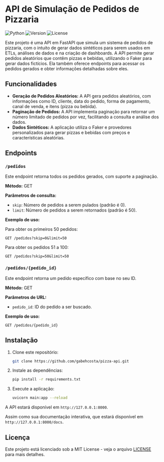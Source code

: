 
# API de Simulação de Pedidos de Pizzaria

![Python](https://img.shields.io/badge/python-3.12-blue)
![Version](https://img.shields.io/badge/version-1.0.0-blue)
![License](https://img.shields.io/badge/License-MIT-green)

Este projeto é uma API em FastAPI que simula um sistema de pedidos de pizzaria, com o intuito de gerar dados sintéticos para serem usados em ETLs, análises de dados e na criação de dashboards. A API permite gerar pedidos aleatórios que contêm pizzas e bebidas, utilizando o Faker para gerar dados fictícios. Ela também oferece endpoints para acessar os pedidos gerados e obter informações detalhadas sobre eles.

## Funcionalidades

- **Geração de Pedidos Aleatórios:** A API gera pedidos aleatórios, com informações como ID, cliente, data do pedido, forma de pagamento, canal de venda, e itens (pizza ou bebida).
- **Paginação de Pedidos:** A API implementa paginação para retornar um número limitado de pedidos por vez, facilitando a consulta e análise dos dados.
- **Dados Sintéticos:** A aplicação utiliza o Faker e provedores personalizados para gerar pizzas e bebidas com preços e características aleatórias.

## Endpoints

### `/pedidos`

Este endpoint retorna todos os pedidos gerados, com suporte a paginação.

**Método:** GET

**Parâmetros de consulta:**
- `skip`: Número de pedidos a serem pulados (padrão é 0).
- `limit`: Número de pedidos a serem retornados (padrão é 50).

**Exemplo de uso:**

Para obter os primeiros 50 pedidos:
```
GET /pedidos?skip=0&limit=50
```

Para obter os pedidos 51 a 100:
```
GET /pedidos?skip=50&limit=50
```

### `/pedidos/{pedido_id}`

Este endpoint retorna um pedido específico com base no seu ID.

**Método:** GET

**Parâmetros de URL:**
- `pedido_id`: ID do pedido a ser buscado.

**Exemplo de uso:**
```
GET /pedidos/{pedido_id}
```

## Instalação

1. Clone este repositório:
   ```bash
   git clone https://github.com/gabehcosta/pizza-api.git
   ```

2. Instale as dependências:
   ```bash
   pip install -r requirements.txt
   ```

3. Execute a aplicação:
   ```bash
   uvicorn main:app --reload
   ```

A API estará disponível em `http://127.0.0.1:8000`.

Assim como sua documentação interativa, que estará disponível em `http://127.0.0.1:8000/docs`.

## Licença

Este projeto está licenciado sob a MIT License - veja o arquivo [LICENSE](LICENSE) para mais detalhes.
